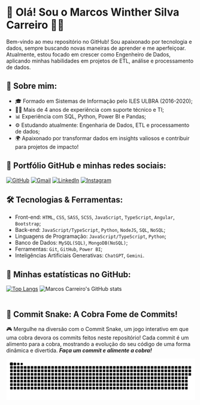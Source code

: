 # 👋 Olá! Sou o Marcos Winther Silva Carreiro 👨‍💻  

Bem-vindo ao meu repositório no GitHub! Sou apaixonado por tecnologia e dados, sempre buscando novas maneiras de aprender e me aperfeiçoar. Atualmente, estou focado em crescer como Engenheiro de Dados, aplicando minhas habilidades em projetos de ETL, análise e processamento de dados.  


## 💼 Sobre mim:  
- 🎓 Formado em Sistemas de Informação pelo ILES ULBRA (2016-2020);  
- 👨‍🔧 Mais de 4 anos de experiência com suporte técnico e TI;  
- 📊 Experiência com SQL, Python, Power BI e Pandas;  
- ⚙️ Estudando atualmente: Engenharia de Dados, ETL e processamento de dados;  
- 🌍 Apaixonado por transformar dados em insights valiosos e contribuir para projetos de impacto!  


## 📱 Portfólio GitHub e minhas redes sociais:

[![GitHub](https://img.shields.io/badge/GitHub-100000?style=for-the-badge&logo=github&logoColor=white)](https://github.com/MarcosWinther)
[![Gmail](https://img.shields.io/badge/Gmail-D14836?style=for-the-badge&logo=gmail&logoColor=white)](mailto:winthermarcos@gmail.com)
[![LinkedIn](https://img.shields.io/badge/LinkedIn-0077B5?style=for-the-badge&logo=linkedin&logoColor=white)](https://www.linkedin.com/in/marcoswinthersilva/)
[![Instagram](https://img.shields.io/badge/Instagram-E4405F?style=for-the-badge&logo=instagram&logoColor=white)](https://www.instagram.com/marcossilvacarreiro/)


## 🛠️ Tecnologias & Ferramentas:

- Front-end: ``HTML``, ``CSS``, ``SASS``, ``SCSS``, ``JavaScript``, ``TypeScript``, ``Angular``, ``Bootstrap``;
- Back-end: ``JavaScript/TypeScript``, ``Python``, ``NodeJS``, ``SQL``, ``NoSQL``;
- Linguagens de Programação: ``JavaScript/TypeScript``, ``Python``;
- Banco de Dados: ``MySQL(SQL)``, ``MongoDB(NoSQL)``;
- Ferramentas: ``Git``, ``GitHub``, ``Power BI``;
- Inteligências Artificiais Generativas: ``ChatGPT``, ``Gemini``.


## 🌟 Minhas estatísticas no GitHub:

[![Top Langs](https://github-readme-stats.vercel.app/api/top-langs/?username=MarcosWinther&layout=donut)](https://github.com/anuraghazra/github-readme-stats)
![Marcos Carreiro's GitHub stats](https://github-readme-stats.vercel.app/api?username=MarcosWinther&show_icons=true&theme=dracula)
<br><br>


## 🐍 Commit Snake: A Cobra Fome de Commits!

🎮 Mergulhe na diversão com o Commit Snake, um jogo interativo em que uma cobra devora os commits feitos neste repositório! Cada commit é um alimento para a cobra, mostrando a evolução do seu código de uma forma dinâmica e divertida. ***Faça um commit e alimente a cobra!***

<picture>
  <source media="(prefers-color-scheme: dark)" srcset="https://raw.githubusercontent.com/MarcosWinther/MarcosWinther/output/github-contribution-grid-snake-dark.svg">
  <source media="(prefers-color-scheme: light)" srcset="https://raw.githubusercontent.com/MarcosWinther/MarcosWinther/output/github-contribution-grid-snake.svg">
  <img alt="github contribution grid snake animation" src="https://raw.githubusercontent.com/MarcosWinther/MarcosWinther/output/github-contribution-grid-snake.svg">
</picture>
<br><br>
